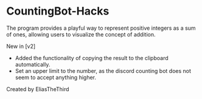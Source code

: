 # CountingBot-Hacks
The program provides a playful way to represent positive integers as a sum of ones, allowing users to visualize the concept of addition.

New in [v2]
- Added the functionality of copying the result to the clipboard automatically.
- Set an upper limit to the number, as the discord counting bot does not seem to accept anything higher.

Created by EliasTheThird
